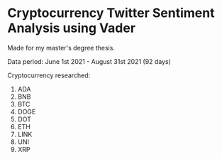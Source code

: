 # Cryptocurrency Twitter Sentiment Analysis using Vader

Made for my master's degree thesis.

Data period:
June 1st 2021 - August 31st 2021 (92 days)

Cryptocurrency researched:
1. ADA
2. BNB
3. BTC
4. DOGE
5. DOT
6. ETH
7. LINK
8. UNI
9. XRP
